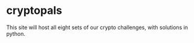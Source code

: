 # cryptopals
This site will host all eight sets of our crypto challenges, with solutions in python. 
